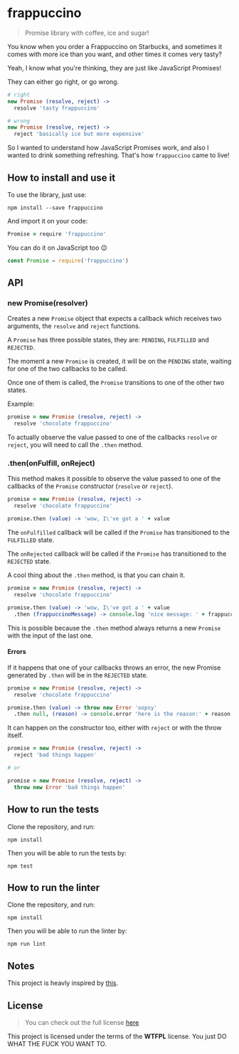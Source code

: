 # frappuccino

> Promise library with coffee, ice and sugar!

You know when you order a Frappuccino on Starbucks, and sometimes it comes with more ice than you want, and other times it comes very tasty?

Yeah, I know what you're thinking, they are just like JavaScript Promises!

They can either go right, or go wrong.

```coffeescript
# right
new Promise (resolve, reject) ->
  resolve 'tasty frappuccino'

# wrong
new Promise (resolve, reject) ->
  reject 'basically ice but more expensive'
```

So I wanted to understand how JavaScript Promises work, and also I wanted to drink something refreshing. That's how `frappuccino` came to live!

## How to install and use it

To use the library, just use:

```
npm install --save frappuccino
```

And import it on your code:

```coffeescript
Promise = require 'frappuccino'
```

You can do it on JavaScript too :wink:

```javascript
const Promise = require('frappuccino')
```

## API

### new Promise(resolver)

Creates a new `Promise` object that expects a callback which receives two arguments, the `resolve` and `reject` functions.

A `Promise` has three possible states, they are: `PENDING`, `FULFILLED` and `REJECTED`.

The moment a new `Promise` is created, it will be on the `PENDING` state, waiting for one of the two callbacks to be called.

Once one of them is called, the `Promise` transitions to one of the other two states.

Example:
```coffeescript
promise = new Promise (resolve, reject) ->
  resolve 'chocolate frappuccino'
```

To actually observe the value passed to one of the callbacks `resolve` or `reject`, you will need to call the `.then` method.

### .then(onFulfill, onReject)

This method makes it possible to observe the value passed to one of the callbacks of the `Promise` constructor (`resolve` or `reject`).

```coffeescript
promise = new Promise (resolve, reject) ->
  resolve 'chocolate frappuccino'

promise.then (value) -> 'wow, I\'ve got a ' + value
```

The `onFulfilled` callback will be called if the `Promise` has transitioned to the `FULFILLED` state.

The `onRejected` callback will be called if the `Promise` has transitioned to the `REJECTED` state.

A cool thing about the `.then` method, is that you can chain it.

```coffeescript
promise = new Promise (resolve, reject) ->
  resolve 'chocolate frappuccino'

promise.then (value) -> 'wow, I\'ve got a ' + value
  .then (frappuccinoMessage) -> console.log 'nice message: ' + frappuccinoMessage
```

This is possible because the `.then` method always returns a new `Promise` with the input of the last one.

#### Errors

If it happens that one of your callbacks throws an error, the new Promise generated by `.then` will be in the `REJECTED` state.

```coffeescript
promise = new Promise (resolve, reject) ->
  resolve 'chocolate frappuccino'

promise.then (value) -> throw new Error 'oopsy'
  .then null, (reason) -> console.error 'here is the reason:' + reason
```

It can happen on the constructor too, either with `reject` or with the throw itself.

```coffeescript
promise = new Promise (resolve, reject) ->
  reject 'bad things happen'

# or

promise = new Promise (resolve, reject) ->
  throw new Error 'bad things happen'
```

## How to run the tests

Clone the repository, and run:

```
npm install
```

Then you will be able to run the tests by:

```
npm test
```

## How to run the linter

Clone the repository, and run:

```
npm install
```

Then you will be able to run the linter by:

```
npm run lint
```

## Notes

This project is heavly inspired by [this](https://mauriciopoppe.com/notes/computer-science/computation/promises/).

## License
>You can check out the full license [here](https://github.com/otaviopace/frappuccino/blob/master/LICENSE)

This project is licensed under the terms of the **WTFPL** license.
You just DO WHAT THE FUCK YOU WANT TO.
